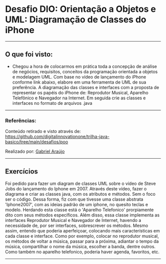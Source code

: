 # Desafio DIO: Orientação a Objetos e UML: Diagramação de Classes do iPhone




----

## O que foi visto:

- Chegou a hora de colocarmos em prática toda a concepção de análise de negócios, requisitos, conceitos da programação orientada a objetos e modelagem UML. Com base no vídeo de lançamento do iPhone conforme link abaixo, elabore em uma ferramenta de UML de sua preferência. A diagramação das classes e interfaces com a proposta de representar os papéis do iPhone de: Reprodutor Musical, Aparelho Telefônico e Navegador na Internet. Em seguida crie as classes e interfaces no formato de arquivos .java

----

### Referências:

Conteúdo retirado e visto através de: https://github.com/digitalinnovationone/trilha-java-basico/tree/main/desafios/poo


Realizado por: [Gabriel Araújo](https://github.com/GAraujo21)

----

## Exercícios


<p>
Foi pedido para fazer um diagram de classes UML sobre o vídeo de Steve Jobs do lançamento do Iphone em 2007. Através deste vídeo, fazer o diagrama e criar as classes java, com os atributos e métodos. Sem o foco ser o código. Dessa forma, fiz com que tivesse uma classe abstrata 'Iphone2007', com as ideias padrão de um iphone, no quesito teclas e modelo. Herdando esta classe está o 'Aparelho Telefonico' prorpiamente dito com seus métodos específicos. Além disso, essa classe implementa as interfaces Reprodutor Musical e Navegador de Internet, havendo a necessidade de, por ser interfaces, sobrescrever os métodos.
Mesmo assim, entendo que poderia aperfeiçoar, colocando mais características em cada classe e interface. Como por exemplo, colocar no reprodutor musical, os métodos de voltar a música, passar para a próxima, adiantar o tempo da música, compartilhar o nome da música, escolher a banda, dentre outros. Como também no aparelho telefonico, poderia haver agenda, favoritos, etc.
</p>


----





